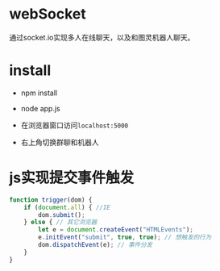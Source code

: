 # webSocket
通过socket.io实现多人在线聊天，以及和图灵机器人聊天。

# install 

* npm install 
* node app.js
* 在浏览器窗口访问`localhost:5000`

* 右上角切换群聊和机器人

# js实现提交事件触发

```js
function trigger(dom) {
    if (document.all) { //IE
        dom.submit();
    } else { // 其它浏览器
        let e = document.createEvent("HTMLEvents");
        e.initEvent("submit", true, true); // 想触发的行为
        dom.dispatchEvent(e); // 事件分发
    }
}
```
